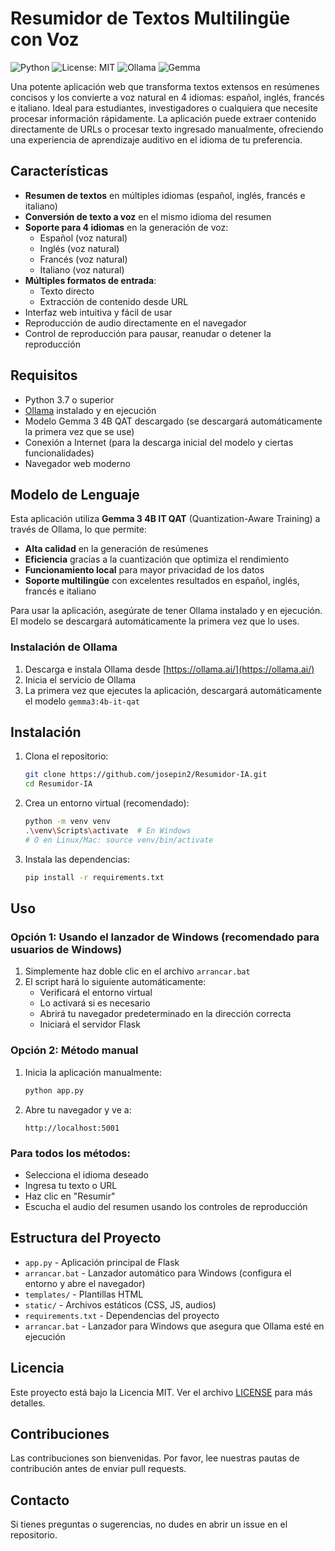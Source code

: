 # Resumidor de Textos Multilingüe con Voz

![Python](https://img.shields.io/badge/python-3.7+-blue.svg)
![License: MIT](https://img.shields.io/badge/License-MIT-yellow.svg)
![Ollama](https://img.shields.io/badge/Powered%20by-Ollama-FFD43B.svg)
![Gemma](https://img.shields.io/badge/Model-Gemma%203%204B%20QAT-7950F3.svg)

Una potente aplicación web que transforma textos extensos en resúmenes concisos y los convierte a voz natural en 4 idiomas: español, inglés, francés e italiano. Ideal para estudiantes, investigadores o cualquiera que necesite procesar información rápidamente. La aplicación puede extraer contenido directamente de URLs o procesar texto ingresado manualmente, ofreciendo una experiencia de aprendizaje auditivo en el idioma de tu preferencia.

## Características

- **Resumen de textos** en múltiples idiomas (español, inglés, francés e italiano)
- **Conversión de texto a voz** en el mismo idioma del resumen
- **Soporte para 4 idiomas** en la generación de voz:
  - Español (voz natural)
  - Inglés (voz natural)
  - Francés (voz natural)
  - Italiano (voz natural)
- **Múltiples formatos de entrada**:
  - Texto directo
  - Extracción de contenido desde URL
- Interfaz web intuitiva y fácil de usar
- Reproducción de audio directamente en el navegador
- Control de reproducción para pausar, reanudar o detener la reproducción

## Requisitos

- Python 3.7 o superior
- [Ollama](https://ollama.ai/) instalado y en ejecución
- Modelo Gemma 3 4B QAT descargado (se descargará automáticamente la primera vez que se use)
- Conexión a Internet (para la descarga inicial del modelo y ciertas funcionalidades)
- Navegador web moderno

## Modelo de Lenguaje

Esta aplicación utiliza **Gemma 3 4B IT QAT** (Quantization-Aware Training) a través de Ollama, lo que permite:

- **Alta calidad** en la generación de resúmenes
- **Eficiencia** gracias a la cuantización que optimiza el rendimiento
- **Funcionamiento local** para mayor privacidad de los datos
- **Soporte multilingüe** con excelentes resultados en español, inglés, francés e italiano

Para usar la aplicación, asegúrate de tener Ollama instalado y en ejecución. El modelo se descargará automáticamente la primera vez que lo uses.

### Instalación de Ollama

1. Descarga e instala Ollama desde [https://ollama.ai/](https://ollama.ai/)
2. Inicia el servicio de Ollama
3. La primera vez que ejecutes la aplicación, descargará automáticamente el modelo `gemma3:4b-it-qat`

## Instalación

1. Clona el repositorio:
   ```bash
   git clone https://github.com/josepin2/Resumidor-IA.git
   cd Resumidor-IA
   ```

2. Crea un entorno virtual (recomendado):
   ```bash
   python -m venv venv
   .\venv\Scripts\activate  # En Windows
   # O en Linux/Mac: source venv/bin/activate
   ```

3. Instala las dependencias:
   ```bash
   pip install -r requirements.txt
   ```

## Uso

### Opción 1: Usando el lanzador de Windows (recomendado para usuarios de Windows)

1. Simplemente haz doble clic en el archivo `arrancar.bat`
2. El script hará lo siguiente automáticamente:
   - Verificará el entorno virtual
   - Lo activará si es necesario
   - Abrirá tu navegador predeterminado en la dirección correcta
   - Iniciará el servidor Flask

### Opción 2: Método manual

1. Inicia la aplicación manualmente:
   ```bash
   python app.py
   ```

2. Abre tu navegador y ve a:
   ```
   http://localhost:5001
   ```

### Para todos los métodos:
- Selecciona el idioma deseado
- Ingresa tu texto o URL
- Haz clic en "Resumir"
- Escucha el audio del resumen usando los controles de reproducción

## Estructura del Proyecto

- `app.py` - Aplicación principal de Flask
- `arrancar.bat` - Lanzador automático para Windows (configura el entorno y abre el navegador)
- `templates/` - Plantillas HTML
- `static/` - Archivos estáticos (CSS, JS, audios)
- `requirements.txt` - Dependencias del proyecto
- `arrancar.bat` - Lanzador para Windows que asegura que Ollama esté en ejecución

## Licencia

Este proyecto está bajo la Licencia MIT. Ver el archivo [LICENSE](LICENSE) para más detalles.

## Contribuciones

Las contribuciones son bienvenidas. Por favor, lee nuestras pautas de contribución antes de enviar pull requests.

## Contacto

Si tienes preguntas o sugerencias, no dudes en abrir un issue en el repositorio.
